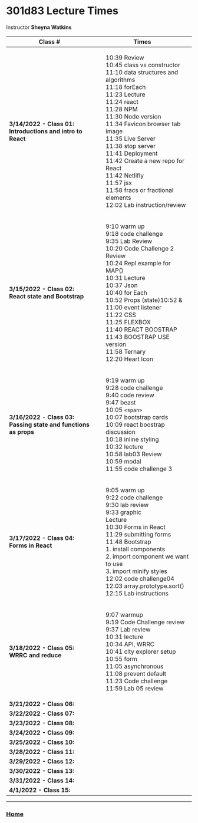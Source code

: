 # 301d83 Lecture Times
Instructor **Sheyna Watkins**

|Class #|Times|
|---|---
|**3/14/2022 - Class 01: Introductions and intro to React**|<ul>10:39 Review<br>10:45 class vs constructor<br>11:10 data structures and algorithms<br>11:18 forEach<br>11:23 Lecture<br>11:24 react<br>11:28 NPM<br>11:30 Node version<br>11:34 Favicon browser tab image<br>11:35 Live Server<br>11:38 stop server<br>11:41 Deployment<br>11:42 Create a new repo for React<br>11:42 Netlifly<br>11:57 jsx<br>11:58 fracs or fractional elements<br>12:02  Lab instruction/review</ul>
|**3/15/2022 - Class 02: React state and Bootstrap**|<ul>9:10 warm up<br>9:18 code challenge<br>9:35 Lab Review<br>10:20 Code Challenge 2 Review<br>10:24 Repl example for MAP()<br>10:31 Lecture<br>10:37 Json<br>10:40 for Each<br>10:52 Props (state)10:52 & 11:00 event listener<br>11:22 CSS<br>11:25 FLEXBOX<br>11:40 REACT BOOSTRAP<br>11:43 BOOSTRAP USE version<br>11:58 Ternary<br>12:20 Heart Icon</ul>
|**3/16/2022 - Class 03: Passing state and functions as props**|<ul>9:19 warm up<br>9:28 code challenge<br>9:40 code review<br>9:47 beast<br>10:05 `<span>`<br>10:07 bootstrap cards<br>10:09 react boostrap discussion<br>10:18 inline styling<br>10:32 lecture<br>10:58 lab03 Review<br>10:59 modal<br>11:55 code challenge 3</ul>
|**3/17/2022 - Class 04: Forms in React**|<ul>9:05 warm up<br>9:22 code challenge<br>9:30 lab review<br>9:33 graphic<br>Lecture<br>10:30 Forms in React<br>11:29 submitting forms<br>11:48 Bootstrap<br> 1. install components   <br>2. import component we want to use <br>3. import minify styles<br>12:02 code challenge04<br>12:03 array.prototype.sort()<br>12:15 Lab instructions </ul>
|**3/18/2022 - Class 05: WRRC and reduce**|<ul>9:07 warmup<br>9:19 Code Challenge review<br>9:37 Lab review<br>10:31 lecture<br>10:34 API, WRRC<br>10:41 city explorer setup<br>10:55 form<br>11:05 asynchronous<br>11:08 prevent default<br>11:23 Code challenge<br>11:59 Lab 05 review</ul>
|**3/21/2022 - Class 06:** | <ul></ul>|
|**3/22/2022 - Class 07:** | <ul></ul>|
|**3/23/2022 - Class 08:**| <ul></ul>|
|**3/24/2022 - Class 09:**| <ul></ul>|
|**3/25/2022 - Class 10:**| <ul></ul>|
|**3/28/2022 - Class 11:**| <ul></ul>|
|**3/29/2022 - Class 12:**| <ul></ul>|
|**3/30/2022 - Class 13:**| <ul></ul>|  
|**3/31/2022 - Class 14:**| <ul></ul>| 
|**4/1/2022 - Class 15:**| <ul></ul>|

---
### [Home](https://github.com/MISalz/301_Reading_Notes)